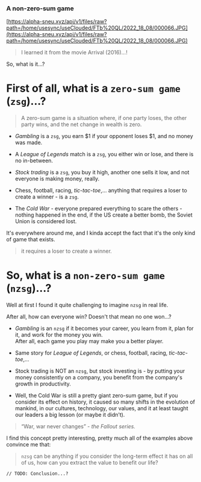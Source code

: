 <!--
cover_image: /api/v1/files/raw?path=/home/usesync/useClouded/FTb%20QL/2022_18_08/000066.JPG
title: A non-zero-sum game
dob:
author: @HBP
tags: arrival-2016, hhp
-->

### A non-zero-sum game

[https://alpha-sneu.xyz/api/v1/files/raw?path=/home/usesync/useClouded/FTb%20QL/2022_18_08/000066.JPG](https://alpha-sneu.xyz/api/v1/files/raw?path=/home/usesync/useClouded/FTb%20QL/2022_18_08/000066.JPG)

> I learned it from the movie Arrival (2016)...!
> 

So, what is it...?

# First of all, what is a `zero-sum game` (`zsg`)...?

> A zero-sum game is a situation where, if one party loses, the other party wins, and the net change in wealth is zero.
> 
- *Gambling* is a `zsg`, you earn $1 if your opponent loses $1, and no money was made.

- A *League of Legends* match is a `zsg`, you either win or lose, and there is no in-between.

- *Stock trading* is a `zsg`, you buy it high, another one sells it low, and not everyone is making money, really.

- Chess, football, racing, *tic-tac-toe*,... anything that requires a loser to create a winner - is a `zsg`.

- The *Cold War* - everyone prepared everything to scare the others - nothing happened in the end, if the US create a better bomb, the Soviet Union is considered lost.

It's everywhere around me, and I kinda accept the fact that it's the only kind of game that exists.

> it requires a loser to create a winner.
> 

# So, what is a `non-zero-sum game` (`nzsg`)...?

Well at first I found it quite challenging to imagine `nzsg` in real life.

After all, how can everyone win?
Doesn't that mean no one won...?

- *Gambling* is an `nzsg` if it becomes your career, you learn from it, plan for it, and work for the money you win.  
After all, each game you play may make you a better player.

- Same story for *League of Legends*, or chess, football, racing, *tic-tac-toe*,...

- Stock trading is NOT an `nzsg`, but stock investing is - by putting your money consistently on a company, you benefit from the company's growth in productivity.

- Well, the Cold War is still a pretty giant zero-sum game, but if you consider its effect on history, it caused so many shifts in the evolution of mankind, in our cultures, technology, our values, and it at least taught our leaders a big lesson (or maybe it didn’t).

> “War, war never changes” - *the Fallout series.*

I find this concept pretty interesting, pretty much all of the examples above convince me that:

> `nzsg` can be anything if you consider the long-term effect it has on all of us, how can you extract the value to benefit our life?

`// TODO: Conclusion...?`
